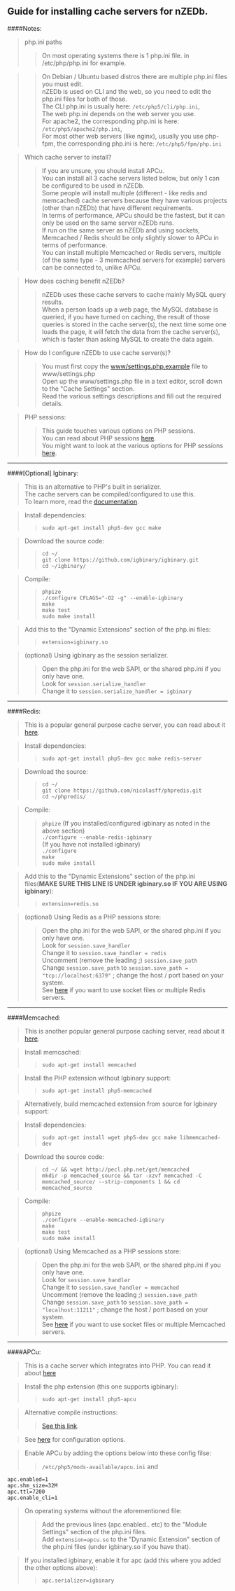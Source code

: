 Guide for installing cache servers for nZEDb.
-
####Notes:

>php.ini paths
>>On most operating systems there is 1 php.ini file. in /etc/php/php.ini for example.

>>On Debian / Ubuntu based distros there are multiple php.ini files you must edit.  
>>nZEDb is used on CLI and the web, so you need to edit the php.ini files for both of those.  
>>The CLI php.ini is usually here: `/etc/php5/cli/php.ini`,  
>>The web php.ini depends on the web server you use.  
>>For apache2, the corresponding php.ini is here: `/etc/php5/apache2/php.ini`,  
>>For most other web servers (like nginx), usually you use php-fpm, the corresponding php.ini is here: `/etc/php5/fpm/php.ini`

>Which cache server to install?
>>If you are unsure, you should install APCu.  
>>You can install all 3 cache servers listed below, but only 1 can be configured to be used in nZEDb.  
>>Some people will install multiple (different - like redis and memcached) cache servers because they have various projects (other than nZEDb) that have different requirements.  
>>In terms of performance, APCu should be the fastest, but it can only be used on the same server nZEDb runs.  
>>If run on the same server as nZEDb and using sockets, Memcached / Redis should be only slightly slower to APCu in terms of performance.  
>>You can install multiple Memcached or Redis servers, multiple (of the same type - 3 memcached servers for example) servers can be connected to, unlike APCu.

>How does caching benefit nZEDb?
>>nZEDb uses these cache servers to cache mainly MySQL query results.  
>>When a person loads up a web page, the MySQL database is queried, if you have turned on caching, the result of those queries is stored in the cache server(s), the next time some one loads the page, it will fetch the data from the cache server(s), which is faster than asking MySQL to create the data again.

>How do I configure nZEDb to use cache server(s)?
>>You must first copy the [www/settings.php.example](https://github.com/nZEDb/nZEDb/blob/master/www/settings.php.example) file to www/settings.php  
>>Open up the www/settings.php file in a text editor, scroll down to the "Cache Settings" section.  
>>Read the various settings descriptions and fill out the required details.

>PHP sessions:
>>This guide touches various options on PHP sessions.  
>>You can read about PHP sessions [here](https://php.net/manual/en/features.sessions.php).  
>>You might want to look at the various options for PHP sessions [here](https://php.net/manual/en/session.configuration.php).

---

####[Optional] Igbinary:
>This is an alternative to PHP's built in serializer.  
>The cache servers can be compiled/configured to use this.  
>To learn more, read the [documentation](https://github.com/igbinary/igbinary/blob/master/README.md).

>Install dependencies:
>>`sudo apt-get install php5-dev gcc make`

>Download the source code:
>>`cd ~/`  
>>`git clone https://github.com/igbinary/igbinary.git`  
>>`cd ~/igbinary/`

>Compile:
>>`phpize`  
>>`./configure CFLAGS="-O2 -g" --enable-igbinary`  
>>`make`  
>>`make test`  
>>`sudo make install`

>Add this to the "Dynamic Extensions" section of the php.ini files:
>>`extension=igbinary.so`

>(optional) Using igbinary as the session serializer.
>>Open the php.ini for the web SAPI, or the shared php.ini if you only have one.  
>>Look for `session.serialize_handler`  
>>Change it to `session.serialize_handler = igbinary`  

---

####Redis:
>This is a popular general purpose cache server, you can read about it [here](http://redis.io/topics/introduction).

>Install dependencies:
>>`sudo apt-get install php5-dev gcc make redis-server`

>Download the source:
>>`cd ~/`  
>>`git clone https://github.com/nicolasff/phpredis.git`  
>>`cd ~/phpredis/`

>Compile:
>>`phpize`
>>(If you installed/configured igbinary as noted in the above section)  
>>`./configure --enable-redis-igbinary`  
>>(If you have not installed igbinary)  
>>`./configure`  
>>`make`  
>>`sudo make install`

>Add this to the "Dynamic Extensions" section of the php.ini files(**MAKE SURE THIS LINE IS UNDER igbinary.so IF YOU ARE USING igbinary**):
>>`extension=redis.so`

>(optional) Using Redis as a PHP sessions store:
>>Open the php.ini for the web SAPI, or the shared php.ini if you only have one.  
>>Look for `session.save_handler`  
>>Change it to `session.save_handler = redis`  
>>Uncomment (remove the leading ;) `session.save_path`  
>>Change `session.save_path` to `session.save_path = "tcp://localhost:6379"` ; change the host / port based on your system.  
>>See [here](https://github.com/phpredis/phpredis#php-session-handler) if you want to use socket files or multiple Redis servers.

---

####Memcached:
>This is another popular general purpose caching server, read about it [here](http://memcached.org/about).

>Install memcached:
>>`sudo apt-get install memcached`

>Install the PHP extension without Igbinary support:
>>`sudo apt-get install php5-memcached`

>Alternatively, build memcached extension from source for Igbinary support:

>Install dependencies:
>>`sudo apt-get install wget php5-dev gcc make libmemcached-dev`

>Download the source code:
>>`cd ~/ && wget http://pecl.php.net/get/memcached`  
>>`mkdir -p memcached_source && tar -xzvf memcached -C memcached_source/ --strip-components 1 && cd memcached_source`

>Compile:
>>`phpize`  
>>`./configure --enable-memcached-igbinary`  
>>`make`  
>>`make test`  
>>`sudo make install`

>(optional) Using Memcached as a PHP sessions store:
>>Open the php.ini for the web SAPI, or the shared php.ini if you only have one.  
>>Look for `session.save_handler`  
>>Change it to `session.save_handler = memcached`  
>>Uncomment (remove the leading ;) `session.save_path`  
>>Change `session.save_path` to `session.save_path = "localhost:11211"` ; change the host / port based on your system.  
>>See [here](https://php.net/manual/en/memcached.sessions.php#112439) if you want to use socket files or multiple Memcached servers.

---

####APCu:
>This is a cache server which integrates into PHP. You can read it about [here](https://github.com/krakjoe/apcu#apcu)

>Install the php extension (this one supports igbinary):
>>`sudo apt-get install php5-apcu`

>Alternative compile instructions:
>>[See this link](https://github.com/krakjoe/apcu/blob/simplify/INSTALL#L13).

>See [here](https://php.net/manual/en/apc.configuration.php) for configuration options.

>Enable APCu by adding the options below into these config filse:
>>`/etc/php5/mods-available/apcu.ini` and 

    apc.enabled=1
    apc.shm_size=32M
    apc.ttl=7200
    apc.enable_cli=1
    
>On operating systems without the aforementioned file:
>>Add the previous lines (apc.enabled.. etc) to the "Module Settings" section of the php.ini files.  
>>Add `extension=apcu.so` to the "Dynamic Extension" section of the php.ini files (under igbinary.so if you have that).

>If you installed igbinary, enable it for apc (add this where you added the other options above):
>>`apc.serializer=igbinary`
